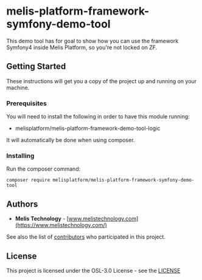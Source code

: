 # melis-platform-framework-symfony-demo-tool
This demo tool has for goal to show how you can use the framework Symfony4 inside Melis Platform, so you're not locked on ZF.

## Getting Started
These instructions will get you a copy of the project up and running on your machine.
 
### Prerequisites
You will need to install the following in order to have this module running:
* melisplatform/melis-platform-framework-demo-tool-logic

It will automatically be done when using composer.

### Installing
Run the composer command:

```
composer require melisplatform/melis-platform-framework-symfony-demo-tool
```

## Authors

* **Melis Technology** - [www.melistechnology.com](https://www.melistechnology.com/)

See also the list of [contributors](https://github.com/melisplatform/melis-platform-framework-symfony-demo-tool/contributors) who participated in this project.


## License

This project is licensed under the OSL-3.0 License - see the [LICENSE](LICENSE)
